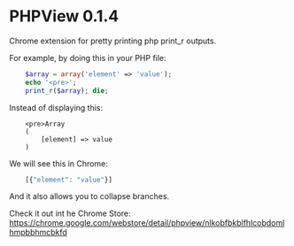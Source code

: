 PHPView 0.1.4
=============

Chrome extension for pretty printing php print_r outputs.

For example, by doing this in your PHP file:
```php
    $array = array('element' => 'value');
    echo '<pre>';
    print_r($array); die;
```

Instead of displaying this:
```
    <pre>Array
    (
        [element] => value 
    )
```

We will see this in Chrome: 
```js
    [{"element": "value"}]
```


And it also allows you to collapse branches.

Check it out int he Chrome Store: https://chrome.google.com/webstore/detail/phpview/nlkobfbkblfhlcobdomlhmpbbhmcbkfd
